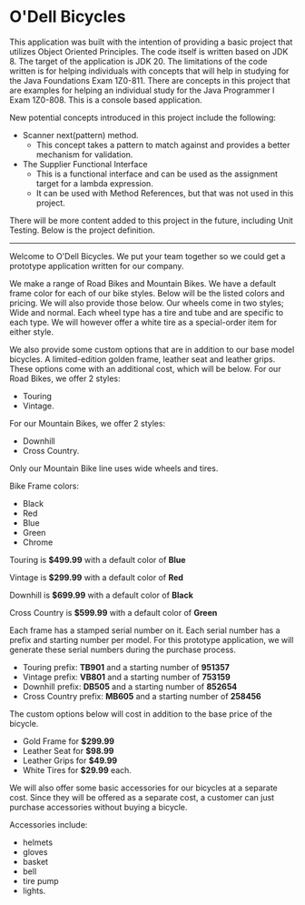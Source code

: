 # O'Dell Bicycles

This application was built with the intention of providing a basic project that utilizes Object Oriented Principles. The code itself is written based on JDK 8. The target of the application is JDK 20. The limitations of the code written is for helping individuals with concepts that will help in studying for the Java Foundations Exam 1Z0-811. There are concepts in this project that are examples for helping an individual study for the Java Programmer I Exam 1Z0-808. This is a console based application. 

New potential concepts introduced in this project include the following:
- Scanner next(pattern) method.
    - This concept takes a pattern to match against and provides a better mechanism for validation.
- The Supplier Functional Interface
    - This is a functional interface and can be used as the assignment target for a lambda expression.
    - It can be used with Method References, but that was not used in this project.

There will be more content added to this project in the future, including Unit Testing. Below is the project definition.

---

Welcome to O'Dell Bicycles. We put your team together so we could get a prototype application written for our company.

We make a range of Road Bikes and Mountain Bikes. We have a default frame color for each of our bike styles. Below will be the listed colors and pricing.  We will also provide those below. Our wheels come in two styles; Wide and normal. Each wheel type has a tire and tube and are specific to each type. We will however offer a white tire as a special-order item for either style.

We also provide some custom options that are in addition to our base model bicycles. A limited-edition golden frame, leather seat and leather grips. These options come with an additional cost, which will be below. For our Road Bikes, we offer 2 styles: 
- Touring
- Vintage. 

For our Mountain Bikes, we offer 2 styles: 
- Downhill
- Cross Country. 

Only our Mountain Bike line uses wide wheels and tires.

Bike Frame colors: 
- Black
- Red
- Blue
- Green
- Chrome

Touring is **$499.99** with a default color of **Blue**

Vintage is **$299.99** with a default color of **Red**

Downhill is **$699.99** with a default color of **Black**

Cross Country is **$599.99** with a default color of **Green**

Each frame has a stamped serial number on it. Each serial number has a prefix and starting number per model. For this prototype application, we will generate these serial numbers during the purchase process. 
- Touring prefix: **TB901** and a starting number of **951357**
- Vintage prefix: **VB801** and a starting number of **753159**
- Downhill prefix: **DB505** and a starting number of **852654**
- Cross Country prefix: **MB605** and a starting number of **258456**

The custom options below will cost in addition to the base price of the bicycle.
- Gold Frame for **$299.99**
- Leather Seat for **$98.99**
- Leather Grips for **$49.99**
- White Tires for **$29.99** each.

We will also offer some basic accessories for our bicycles at a separate cost. Since they will be offered as a separate cost, a customer can just purchase accessories
without buying a bicycle.

Accessories include: 
- helmets
- gloves
- basket
- bell
- tire pump
- lights.